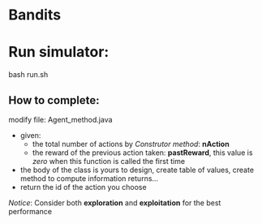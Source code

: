 # Bandits

# Run simulator:
bash run.sh

## How to complete:

modify file: Agent_method.java

- given:
  - the total number of actions by *Construtor method*: **nAction**
  - the reward of the previous action taken: **pastReward**, this value is *zero* when this function is called the first time
- the body of the class is yours to design, create table of values, create method to compute information returns...
- return the id of the action you choose

*Notice*: Consider both **exploration** and **exploitation** for the best performance

